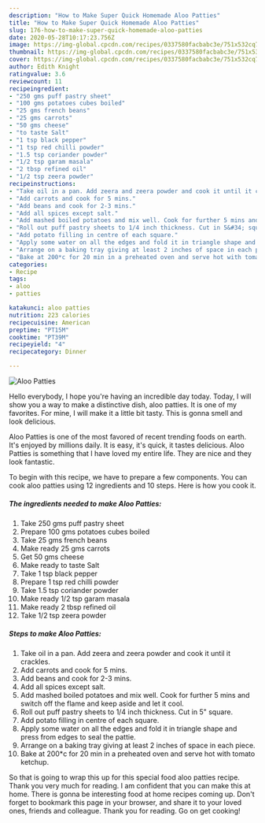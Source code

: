 ```yaml
---
description: "How to Make Super Quick Homemade Aloo Patties"
title: "How to Make Super Quick Homemade Aloo Patties"
slug: 176-how-to-make-super-quick-homemade-aloo-patties
date: 2020-05-28T10:17:23.756Z
image: https://img-global.cpcdn.com/recipes/0337580facbabc3e/751x532cq70/aloo-patties-recipe-main-photo.jpg
thumbnail: https://img-global.cpcdn.com/recipes/0337580facbabc3e/751x532cq70/aloo-patties-recipe-main-photo.jpg
cover: https://img-global.cpcdn.com/recipes/0337580facbabc3e/751x532cq70/aloo-patties-recipe-main-photo.jpg
author: Edith Knight
ratingvalue: 3.6
reviewcount: 11
recipeingredient:
- "250 gms puff pastry sheet"
- "100 gms potatoes cubes boiled"
- "25 gms french beans"
- "25 gms carrots"
- "50 gms cheese"
- "to taste Salt"
- "1 tsp black pepper"
- "1 tsp red chilli powder"
- "1.5 tsp coriander powder"
- "1/2 tsp garam masala"
- "2 tbsp refined oil"
- "1/2 tsp zeera powder"
recipeinstructions:
- "Take oil in a pan. Add zeera and zeera powder and cook it until it crackles."
- "Add carrots and cook for 5 mins."
- "Add beans and cook for 2-3 mins."
- "Add all spices except salt."
- "Add mashed boiled potatoes and mix well. Cook for further 5 mins and switch off the flame and keep aside and let it cool."
- "Roll out puff pastry sheets to 1/4 inch thickness. Cut in 5&#34; square."
- "Add potato filling in centre of each square."
- "Apply some water on all the edges and fold it in triangle shape and press from edges to seal the pattie."
- "Arrange on a baking tray giving at least 2 inches of space in each piece."
- "Bake at 200*c for 20 min in a preheated oven and serve hot with tomato ketchup."
categories:
- Recipe
tags:
- aloo
- patties

katakunci: aloo patties 
nutrition: 223 calories
recipecuisine: American
preptime: "PT15M"
cooktime: "PT39M"
recipeyield: "4"
recipecategory: Dinner

---
```



![Aloo Patties](https://img-global.cpcdn.com/recipes/0337580facbabc3e/751x532cq70/aloo-patties-recipe-main-photo.jpg)

Hello everybody, I hope you're having an incredible day today. Today, I will show you a way to make a distinctive dish, aloo patties. It is one of my favorites. For mine, I will make it a little bit tasty. This is gonna smell and look delicious.



Aloo Patties is one of the most favored of recent trending foods on earth. It's enjoyed by millions daily. It is easy, it's quick, it tastes delicious. Aloo Patties is something that I have loved my entire life. They are nice and they look fantastic.


To begin with this recipe, we have to prepare a few components. You can cook aloo patties using 12 ingredients and 10 steps. Here is how you cook it.

<!--inarticleads1-->

##### The ingredients needed to make Aloo Patties:

1. Take 250 gms puff pastry sheet
1. Prepare 100 gms potatoes cubes boiled
1. Take 25 gms french beans
1. Make ready 25 gms carrots
1. Get 50 gms cheese
1. Make ready to taste Salt
1. Take 1 tsp black pepper
1. Prepare 1 tsp red chilli powder
1. Take 1.5 tsp coriander powder
1. Make ready 1/2 tsp garam masala
1. Make ready 2 tbsp refined oil
1. Take 1/2 tsp zeera powder




<!--inarticleads2-->

##### Steps to make Aloo Patties:

1. Take oil in a pan. Add zeera and zeera powder and cook it until it crackles.
1. Add carrots and cook for 5 mins.
1. Add beans and cook for 2-3 mins.
1. Add all spices except salt.
1. Add mashed boiled potatoes and mix well. Cook for further 5 mins and switch off the flame and keep aside and let it cool.
1. Roll out puff pastry sheets to 1/4 inch thickness. Cut in 5&#34; square.
1. Add potato filling in centre of each square.
1. Apply some water on all the edges and fold it in triangle shape and press from edges to seal the pattie.
1. Arrange on a baking tray giving at least 2 inches of space in each piece.
1. Bake at 200*c for 20 min in a preheated oven and serve hot with tomato ketchup.




So that is going to wrap this up for this special food aloo patties recipe. Thank you very much for reading. I am confident that you can make this at home. There is gonna be interesting food at home recipes coming up. Don't forget to bookmark this page in your browser, and share it to your loved ones, friends and colleague. Thank you for reading. Go on get cooking!
